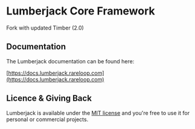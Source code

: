 # Lumberjack Core Framework
Fork with updated Timber (2.0)

## Documentation

The Lumberjack documentation can be found here:

[https://docs.lumberjack.rareloop.com](https://docs.lumberjack.rareloop.com)

## Licence & Giving Back
Lumberjack is available under the [MIT license](https://github.com/Rareloop/lumberjack-core/blob/master/LICENSE.md) and you're free to use it for personal or commercial projects.
